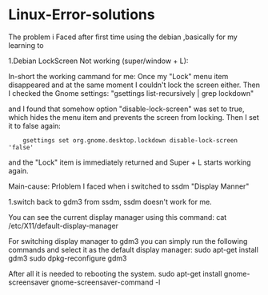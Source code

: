 # Linux-Error-solutions
The problem i Faced after first time using the debian ,basically for my learning to 


1.Debian LockScreen Not working (super/window + L):

In-short the working cammand for me:
Once my "Lock" menu item disappeared and at the same moment I couldn't lock the screen either. Then I checked the Gnome settings:
       "gsettings list-recursively | grep lockdown"

and I found that somehow option "disable-lock-screen" was set to true, which hides the menu item and prevents the screen from locking. Then I set it to false again:

        gsettings set org.gnome.desktop.lockdown disable-lock-screen 'false'

and the "Lock" item is immediately returned and Super + L starts working again.

Main-cause:
Prloblem I faced when i switched to ssdm "Display Manner"

1.switch back to gdm3 from ssdm, ssdm doesn't work for me.

You can see the current display manager using this command:
cat /etc/X11/default-display-manager

For switching display manager to gdm3 you can simply run the following commands and select it as the default display manager:
sudo apt-get install gdm3
sudo dpkg-reconfigure gdm3

After all it is needed to rebooting the system.
sudo apt-get install gnome-screensaver
gnome-screensaver-command -l
